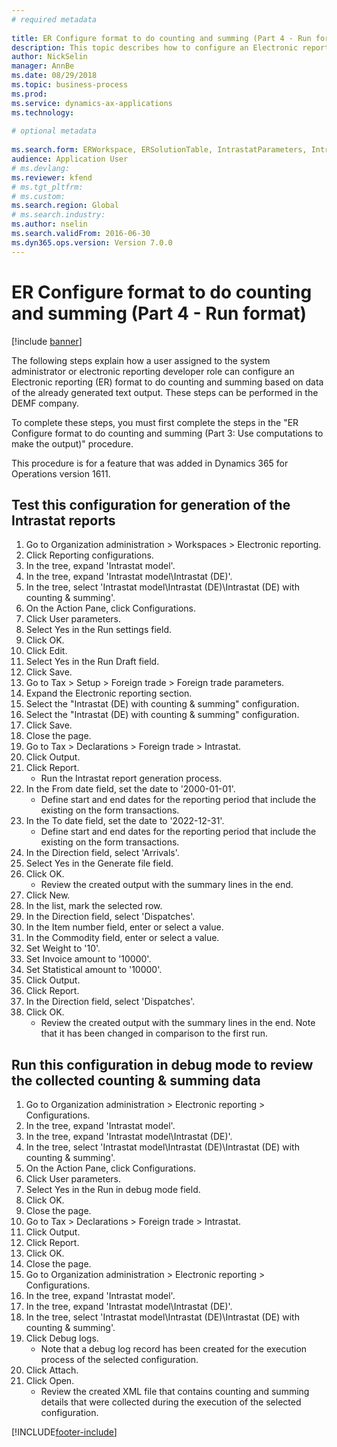 ```yaml
--- 
# required metadata 
 
title: ER Configure format to do counting and summing (Part 4 - Run format)
description: This topic describes how to configure an Electronic reporting format to do counting and summing based on data of the already generated text output. (Part 4)
author: NickSelin
manager: AnnBe 
ms.date: 08/29/2018
ms.topic: business-process 
ms.prod:  
ms.service: dynamics-ax-applications 
ms.technology:  
 
# optional metadata 
 
ms.search.form: ERWorkspace, ERSolutionTable, IntrastatParameters, Intrastat, InventItemIdLookupSimple, IntrastatCommodityLookup, ERFormatMappingRunLogTable, DocuView   
audience: Application User 
# ms.devlang:  
ms.reviewer: kfend
# ms.tgt_pltfrm:  
# ms.custom:  
ms.search.region: Global
# ms.search.industry: 
ms.author: nselin
ms.search.validFrom: 2016-06-30 
ms.dyn365.ops.version: Version 7.0.0 
---
```

# ER Configure format to do counting and summing (Part 4 - Run format)

[!include [banner](../../includes/banner.md)]

The following steps explain how a user assigned to the system administrator or electronic reporting developer role can configure an Electronic reporting (ER) format to do counting and summing based on data of the already generated text output. These steps can be performed in the DEMF company.

To complete these steps, you must first complete the steps in the "ER Configure format to do counting and summing (Part 3: Use computations to make the output)" procedure.

This procedure is for a feature that was added in Dynamics 365 for Operations version 1611.


## Test this configuration for generation of the Intrastat reports
1. Go to Organization administration > Workspaces > Electronic reporting.
2. Click Reporting configurations.
3. In the tree, expand 'Intrastat model'.
4. In the tree, expand 'Intrastat model\Intrastat (DE)'.
5. In the tree, select 'Intrastat model\Intrastat (DE)\Intrastat (DE) with counting & summing'.
6. On the Action Pane, click Configurations.
7. Click User parameters.
8. Select Yes in the Run settings field.
9. Click OK.
10. Click Edit.
11. Select Yes in the Run Draft field.
12. Click Save.
13. Go to Tax > Setup > Foreign trade > Foreign trade parameters.
14. Expand the Electronic reporting section.
15. Select the "Intrastat (DE) with counting & summing" configuration.
16. Select the "Intrastat (DE) with counting & summing" configuration.
17. Click Save.
18. Close the page.
19. Go to Tax > Declarations > Foreign trade > Intrastat.
20. Click Output.
21. Click Report.
    * Run the Intrastat report generation process.  
22. In the From date field, set the date to '2000-01-01'.
    * Define start and end dates for the reporting period that include the existing on the form transactions.  
23. In the To date field, set the date to '2022-12-31'.
    * Define start and end dates for the reporting period that include the existing on the form transactions.  
24. In the Direction field, select 'Arrivals'.
25. Select Yes in the Generate file field.
26. Click OK.
    * Review the created output with the summary lines in the end.  
27. Click New.
28. In the list, mark the selected row.
29. In the Direction field, select 'Dispatches'.
30. In the Item number field, enter or select a value.
31. In the Commodity field, enter or select a value.
32. Set Weight to '10'.
33. Set Invoice amount to '10000'.
34. Set Statistical amount to '10000'.
35. Click Output.
36. Click Report.
37. In the Direction field, select 'Dispatches'.
38. Click OK.
    * Review the created output with the summary lines in the end. Note that it has been changed in comparison to the first run.  

## Run this configuration in debug mode to review the collected counting & summing data
1. Go to Organization administration > Electronic reporting > Configurations.
2. In the tree, expand 'Intrastat model'.
3. In the tree, expand 'Intrastat model\Intrastat (DE)'.
4. In the tree, select 'Intrastat model\Intrastat (DE)\Intrastat (DE) with counting & summing'.
5. On the Action Pane, click Configurations.
6. Click User parameters.
7. Select Yes in the Run in debug mode field.
8. Click OK.
9. Close the page.
10. Go to Tax > Declarations > Foreign trade > Intrastat.
11. Click Output.
12. Click Report.
13. Click OK.
14. Close the page.
15. Go to Organization administration > Electronic reporting > Configurations.
16. In the tree, expand 'Intrastat model'.
17. In the tree, expand 'Intrastat model\Intrastat (DE)'.
18. In the tree, select 'Intrastat model\Intrastat (DE)\Intrastat (DE) with counting & summing'.
19. Click Debug logs.
    * Note that a debug log record has been created for the execution process of the selected configuration.  
20. Click Attach.
21. Click Open.
    * Review the created XML file that contains counting and summing details that were collected during the execution of the selected configuration.  



[!INCLUDE[footer-include](../../../../includes/footer-banner.md)]